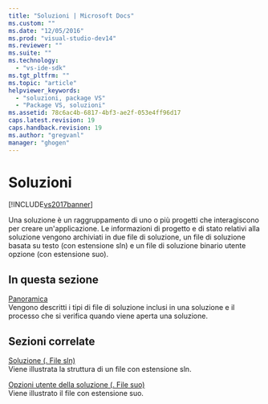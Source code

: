 ```yaml
---
title: "Soluzioni | Microsoft Docs"
ms.custom: ""
ms.date: "12/05/2016"
ms.prod: "visual-studio-dev14"
ms.reviewer: ""
ms.suite: ""
ms.technology: 
  - "vs-ide-sdk"
ms.tgt_pltfrm: ""
ms.topic: "article"
helpviewer_keywords: 
  - "soluzioni, package VS"
  - "Package VS, soluzioni"
ms.assetid: 78c6ac4b-6817-4bf3-ae2f-053e4ff96d17
caps.latest.revision: 19
caps.handback.revision: 19
ms.author: "gregvanl"
manager: "ghogen"
---
```

# Soluzioni
[!INCLUDE[vs2017banner](../../code-quality/includes/vs2017banner.md)]

Una soluzione è un raggruppamento di uno o più progetti che interagiscono per creare un'applicazione. Le informazioni di progetto e di stato relativi alla soluzione vengono archiviati in due file di soluzione, un file di soluzione basata su testo \(con estensione sln\) e un file di soluzione binario utente opzione \(con estensione suo\).  
  
## In questa sezione  
 [Panoramica](../../extensibility/internals/solutions-overview.md)  
 Vengono descritti i tipi di file di soluzione inclusi in una soluzione e il processo che si verifica quando viene aperta una soluzione.  
  
## Sezioni correlate  
 [Soluzione \(. File sln\)](../../extensibility/internals/solution-dot-sln-file.md)  
 Viene illustrata la struttura di un file con estensione sln.  
  
 [Opzioni utente della soluzione \(. File suo\)](../../extensibility/internals/solution-user-options-dot-suo-file.md)  
 Viene illustrato il file con estensione suo.